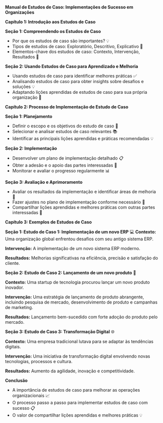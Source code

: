 **Manual de Estudos de Caso: Implementações de Sucesso em Organizações**

**Capítulo 1: Introdução aos Estudos de Caso**

**Seção 1: Compreendendo os Estudos de Caso**

* Por que os estudos de caso são importantes? 💡
* Tipos de estudos de caso: Exploratório, Descritivo, Explicativo 🔎
* Elementos-chave dos estudos de caso: Contexto, Intervenção, Resultados 📝

**Seção 2: Usando Estudos de Caso para Aprendizado e Melhoria**

* Usando estudos de caso para identificar melhores práticas ✅
* Analisando estudos de caso para obter insights sobre desafios e soluções 💡
* Adaptando lições aprendidas de estudos de caso para sua própria organização 🔄

**Capítulo 2: Processo de Implementação de Estudo de Caso**

**Seção 1: Planejamento**

* Definir o escopo e os objetivos do estudo de caso 🎯
* Selecionar e analisar estudos de caso relevantes 📚
* Identificar as principais lições aprendidas e práticas recomendadas 💡

**Seção 2: Implementação**

* Desenvolver um plano de implementação detalhado 📋
* Obter a adesão e o apoio das partes interessadas 🤝
* Monitorar e avaliar o progresso regularmente 📊

**Seção 3: Avaliação e Aprimoramento**

* Avaliar os resultados da implementação e identificar áreas de melhoria 💪
* Fazer ajustes no plano de implementação conforme necessário 🔄
* Compartilhar lições aprendidas e melhores práticas com outras partes interessadas 📣

**Capítulo 3: Exemplos de Estudos de Caso**

**Seção 1: Estudo de Caso 1: Implementação de um novo ERP** 💻
**Contexto:** Uma organização global enfrentou desafios com seu antigo sistema ERP.

**Intervenção:** A implementação de um novo sistema ERP moderno.

**Resultados:** Melhorias significativas na eficiência, precisão e satisfação do cliente.

**Seção 2: Estudo de Caso 2: Lançamento de um novo produto** 🚀

**Contexto:** Uma startup de tecnologia procurou lançar um novo produto inovador.

**Intervenção:** Uma estratégia de lançamento de produto abrangente, incluindo pesquisa de mercado, desenvolvimento de produto e campanhas de marketing.

**Resultados:** Lançamento bem-sucedido com forte adoção do produto pelo mercado.

**Seção 3: Estudo de Caso 3: Transformação Digital** 🌐

**Contexto:** Uma empresa tradicional lutava para se adaptar às tendências digitais.

**Intervenção:** Uma iniciativa de transformação digital envolvendo novas tecnologias, processos e cultura.

**Resultados:** Aumento da agilidade, inovação e competitividade.

**Conclusão**

* A importância de estudos de caso para melhorar as operações organizacionais 📈
* O processo passo a passo para implementar estudos de caso com sucesso 📋
* O valor de compartilhar lições aprendidas e melhores práticas 💡